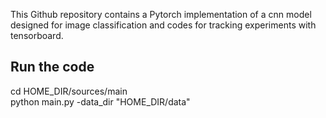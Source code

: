 This Github repository contains a Pytorch implementation of a cnn model designed for image classification and codes for tracking experiments with tensorboard.

## Run the code
cd HOME_DIR/sources/main </br>
python main.py -data_dir "HOME_DIR/data"
